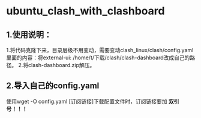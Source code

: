 # ubuntu_clash_with_clashboard
## 1.使用说明：
1.将代码克隆下来，目录层级不用变动，需要变动clash_linux/clash/config.yaml里面的内容：将external-ui: /home/t/下载/clash/clash-dashboard改成自己的路径。
2.将clash-dashboard.zip解压。
## 2.导入自己的config.yaml
使用wget -O config.yaml [订阅链接]下载配置文件时，订阅链接要加 **双引号！！！**


